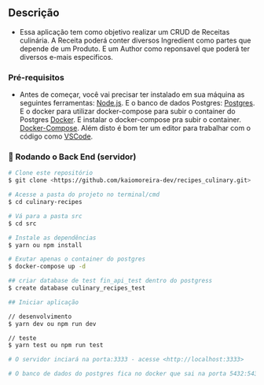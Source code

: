 ## Descrição
* Essa aplicação tem como objetivo realizar um CRUD de Receitas culinária. A Receita poderá conter diversos Ingredient como partes que depende de um Produto. E um Author como reponsavel que poderá ter diversos e-mais especificos.

### Pré-requisitos

* Antes de começar, você vai precisar ter instalado em sua máquina as seguintes ferramentas:
[Node.js](https://nodejs.org/en/). 
E o banco de dados Postgres:
[Postgres](https://www.postgresql.org/).
E o docker para utilizar docker-compose para subir o container do Postgres
[Docker](https://https://www.docker.com/).
E instalar o docker-compose pra subir o container.
[Docker-Compose](https://docs.docker.com/compose/install/).
Além disto é bom ter um editor para trabalhar com o código como [VSCode](https://code.visualstudio.com/).

### 🎲 Rodando o Back End (servidor)

```bash
# Clone este repositório
$ git clone <https://github.com/kaiomoreira-dev/recipes_culinary.git>

# Acesse a pasta do projeto no terminal/cmd
$ cd culinary-recipes

# Vá para a pasta src
$ cd src

# Instale as dependências
$ yarn ou npm install

# Exutar apenas o container do postgres
$ docker-compose up -d

## criar database de test fin_api_test dentro do postgress
$ create database culinary_recipes_test

## Iniciar aplicação

// desenvolvimento
$ yarn dev ou npm run dev

// teste
$ yarn test ou npm run test

# O servidor inciará na porta:3333 - acesse <http://localhost:3333>

# O banco de dados do postgres fica no docker que sai na porta 5432:5432

```
